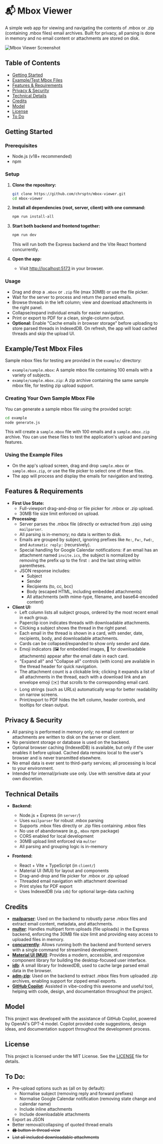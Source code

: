 # 📬 Mbox Viewer

A simple web app for viewing and navigating the contents of .mbox or .zip (containing .mbox files) email archives. Built for privacy, all parsing is done in memory and no email content or attachments are stored on disk.

![Mbox Viewer Screenshot](./screenshot.webp)

## Table of Contents

- [Getting Started](#getting-started)
- [Example/Test Mbox Files](#exampletest-mbox-files)
- [Features & Requirements](#features--requirements)
- [Privacy & Security](#privacy--security)
- [Technical Details](#technical-details)
- [Credits](#credits)
- [Model](#model)
- [License](#license)
- [To Do](#to-do)

## Getting Started

### Prerequisites

- Node.js (v18+ recommended)
- npm

### Setup

1. **Clone the repository:**

   ```sh
   git clone https://github.com/chrsptn/mbox-viewer.git
   cd mbox-viewer
   ```

2. **Install all dependencies (root, server, client) with one command:**

   ```sh
   npm run install-all
   ```

3. **Start both backend and frontend together:**

   ```sh
   npm run dev
   ```

   This will run both the Express backend and the Vite React frontend concurrently.

4. **Open the app:**
   - Visit [http://localhost:5173](http://localhost:5173) in your browser.

### Usage

- Drag and drop a `.mbox` or `.zip` file (max 30MB) or use the file picker.
- Wait for the server to process and return the parsed emails.
- Browse threads in the left column; view and download attachments in the right panel.
- Collapse/expand individual emails for easier navigation.
- Print or export to PDF for a clean, single-column output.
- **Optional:** Enable "Cache emails in browser storage" before uploading to store parsed threads in IndexedDB. On refresh, the app will load cached threads and skip the upload UI.

## Example/Test Mbox Files

Sample mbox files for testing are provided in the `example/` directory:

- `example/sample.mbox`: A sample mbox file containing 100 emails with a variety of subjects.
- `example/sample.mbox.zip`: A zip archive containing the same sample mbox file, for testing zip upload support.

### Creating Your Own Sample Mbox File

You can generate a sample mbox file using the provided script:

```sh
cd example
node generate.js
```

This will create a `sample.mbox` file with 100 emails and a `sample.mbox.zip` archive. You can use these files to test the application's upload and parsing features.

### Using the Example Files

- On the app's upload screen, drag and drop `sample.mbox` or `sample.mbox.zip`, or use the file picker to select one of these files.
- The app will process and display the emails for navigation and testing.

## Features & Requirements

- **First Use State:**
  - Full-viewport drag-and-drop or file picker for .mbox or .zip upload.
  - 30MB file size limit enforced on upload.
- **Processing:**
  - Server parses the .mbox file (directly or extracted from .zip) using `mailparser`.
  - All parsing is in-memory; no data is written to disk.
  - Emails are grouped by subject, ignoring prefixes like `Re:`, `Fw:`, `Fwd:`, and `Automatic reply:` (recursively).
  - Special handling for Google Calendar notifications: if an email has an attachment named `invite.ics`, the subject is normalized by removing the prefix up to the first `:` and the last string within parentheses.
  - JSON response includes:
    - Subject
    - Sender
    - Recipients (to, cc, bcc)
    - Body (escaped HTML, including embedded attachments)
    - All attachments (with mime-type, filename, and base64-encoded content)
- **Client UI:**
  - Left column lists all subject groups, ordered by the most recent email in each group.
  - Paperclip icon indicates threads with downloadable attachments.
  - Clicking a subject shows the thread in the right panel.
  - Each email in the thread is shown in a card, with sender, date, recipients, body, and downloadable attachments.
  - Cards can be collapsed/expanded to show only sender and date.
  - Emoji indicators (🖼️ for embedded images, 📎 for downloadable attachments) appear after the email date in each card.
  - "Expand all" and "Collapse all" controls (with icons) are available in the thread header for quick navigation.
  - The attachment count is a clickable link; clicking it expands a list of all attachments in the thread, each with a download link and an envelope emoji (✉️) that scrolls to the corresponding email card.
  - Long strings (such as URLs) automatically wrap for better readability on narrow screens.
  - Print/export to PDF hides the left column, header controls, and tooltips for clean output.

## Privacy & Security

- All parsing is performed in memory only; no email content or attachments are written to disk on the server or client.
- No persistent storage or database is used on the backend.
- Optional browser caching (IndexedDB) is available, but only if the user enables it before upload. Cached data remains local to the user's browser and is never transmitted elsewhere.
- No email data is ever sent to third-party services; all processing is local to your environment.
- Intended for internal/private use only. Use with sensitive data at your own discretion.

## Technical Details

- **Backend:**

  - Node.js + Express (in `server/`)
  - Uses `mailparser` for robust .mbox parsing
  - Supports .mbox files directly or .zip files containing .mbox files
  - No use of abandonware (e.g., `mbox` npm package)
  - CORS enabled for local development
  - 30MB upload limit enforced via `multer`
  - All parsing and grouping logic is in-memory

- **Frontend:**
  - React + Vite + TypeScript (in `client/`)
  - Material UI (MUI) for layout and components
  - Drag-and-drop and file picker for .mbox or .zip upload
  - Threaded email navigation with attachment download
  - Print styles for PDF export
  - Uses IndexedDB (via `idb`) for optional large-data caching

## Credits

- [**mailparser**](https://github.com/nodemailer/mailparser): Used on the backend to robustly parse .mbox files and extract email content, metadata, and attachments.
- [**multer**](https://github.com/expressjs/multer): Handles multipart form uploads (file uploads) in the Express backend, enforcing the 30MB file size limit and providing easy access to uploaded files in memory.
- [**concurrently**](https://github.com/open-cli-tools/concurrently): Allows running both the backend and frontend servers with a single command for streamlined development.
- [**Material UI (MUI)**](https://mui.com/): Provides a modern, accessible, and responsive component library for building the desktop-focused user interface.
- [**idb**](https://github.com/jakearchibald/idb): A small library for IndexedDB, used to cache large parsed email data in the browser.
- [**adm-zip**](https://github.com/cthackers/adm-zip): Used on the backend to extract .mbox files from uploaded .zip archives, enabling support for zipped email exports.
- [**GitHub Copilot**](https://github.com/features/copilot): Assisted in vibe-coding this awesome and useful tool, helping with code, design, and documentation throughout the project.

## Model

This project was developed with the assistance of GitHub Copilot, powered by OpenAI's GPT-4 model. Copilot provided code suggestions, design ideas, and documentation support throughout the development process.

## License

This project is licensed under the MIT License. See the [LICENSE](./LICENSE) file for details.

## To Do:

- Pre-upload options such as (all on by default):
  - Normalise subject (removing reply and forward prefixes)
  - Normalise Google Calendar notification (removing state change and calendar name)
  - Include inline attachments
  - Include downloadable attachments
- Export as JSON
- Better removal/collapsing of quoted thread emails
- ~~🖨️ button in thread view~~
- ~~List all included downloadable attachments~~
